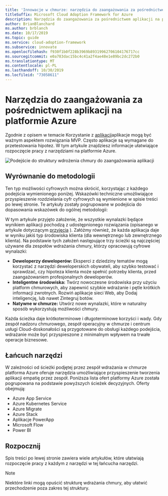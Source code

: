 ```yaml
---
title: 'Innowacje w chmurze: narzędzia do zaangażowania za pośrednictwem aplikacji na platformie Azure'
titleSuffix: Microsoft Cloud Adoption Framework for Azure
description: Narzędzia do zaangażowania za pośrednictwem aplikacji na platformie Azure
author: BrianBlanchard
ms.author: brblanch
ms.date: 10/17/2019
ms.topic: guide
ms.service: cloud-adoption-framework
ms.subservice: innovate
ms.openlocfilehash: f930f1b0f228b3969b89319962706104176717cc
ms.sourcegitcommit: e0a783dac15bc4c41a2f4ae48e1e89bc2dc272b0
ms.translationtype: MT
ms.contentlocale: pl-PL
ms.lasthandoff: 10/30/2019
ms.locfileid: "73058611"
---
```

# <a name="tools-to-engage-via-apps-in-azure"></a>Narzędzia do zaangażowania za pośrednictwem aplikacji na platformie Azure

Zgodnie z opisem w temacie Korzystanie z [aplikacji](../considerations/apps.md)aplikacje mogą być ważnym aspektem rozwiązania MVP. Często aplikacje są wymagane do przetestowania hipotez. W tym artykule znajdziesz informacje ułatwiające rozpoczęcie pracy z narzędziami na platformie Azure.

![Podejście do struktury wdrożenia chmury do zaangażowania aplikacji](../../_images/innovate/engage-via-apps.png)

## <a name="alignment-to-the-methodology"></a>Wyrównanie do metodologii

Ten typ możliwości cyfrowych można skrócić, korzystając z każdego podejścia wymienionego poniżej. Wskazówki techniczne umożliwiające przyspieszenie rozdzielania cyfr cyfrowych są wymienione w spisie treści po lewej stronie. Te artykuły zostały pogrupowane w podejścia do dopasowania wskazówek do ogólnej metodologii:

W tym artykule przyjęto założenie, że wszystkie wynalazki będące wynikiem aplikacji pochodzą z udostępnionego rozwiązania (opisanego w artykule dotyczącym [przyjęcia](./ci-cd.md) ). Załóżmy również, że każda aplikacja daje w wyniku jakiś typ środowiska klienta (dla wewnętrznego lub zewnętrznego klienta). Na podstawie tych założeń następujące trzy ścieżki są najczęściej używane dla zespołów wdrażania chmury, którzy opracowują cyfrowe wynalazki:

- **Deweloperzy deweloperów:** Eksperci z dziedziny tematów mogą korzystać z narzędzi deweloperskich obywateli, aby szybko testować i sprawdzać, czy hipoteza klienta może spełnić potrzeby klienta, przed zaangażowaniem profesjonalnych deweloperów.
- **Inteligentne środowiska:** Twórz nowoczesne środowiska przy użyciu platform chmurowych, aby zapewnić szybkie wdrażanie i pętle krótkich informacji zwrotnych. Rozwiń aplikacje sieci Web, aby Dodaj inteligencję, lub nawet Zintegruj botów.
- **Natywne w chmurze:** Utwórz nowe wynalazki, które w naturalny sposób wykorzystują możliwości chmury.

Każda ścieżka daje krótkoterminowe i długoterminowe korzyści i wady. Gdy zespół nadzoru chmurowego, zespół operacyjny w chmurze i centrum usługi Cloud-doskonałości są przygotowane do obsługi każdego podejścia, wdrażanie może być przyspieszone z minimalnym wpływem na trwałe operacje biznesowe.

## <a name="toolchain"></a>Łańcuch narzędzi

W zależności od ścieżki podjętej przez zespół wdrażania w chmurze platforma Azure oferuje narzędzia umożliwiające przyspieszenie tworzenia aplikacji empatię przez zespół. Poniższa lista ofert platformy Azure została pogrupowana na podstawie powyższych ścieżek decyzyjnych. Oferty obejmują:

- Azure App Service
- Azure Kubernetes Service
- Azure Migrate
- Azure Stack
- Aplikacje PowerApp
- Microsoft Flow
- Power BI

## <a name="get-started"></a>Rozpocznij

Spis treści po lewej stronie zawiera wiele artykułów, które ułatwiają rozpoczęcie pracy z każdym z narzędzi w tej łańcucha narzędzi.

> [!NOTE]
> Niektóre linki mogą opuścić strukturę wdrażania chmury, aby ułatwić przechodzenie poza zakres tej struktury.
